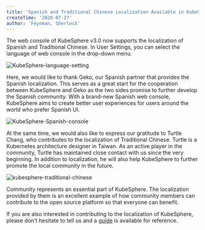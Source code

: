 ```yaml
---
title: 'Spanish and Traditional Chinese Localization Available in KubeSphere Web Console'
createTime: '2020-07-27'
author: 'Feynman, Sherlock'
---
```


The web console of KubeSphere v3.0 now supports the localization of Spanish and Traditional Chinese. In User Settings, you can select the language of web console in the drop-down menu.

![KubeSphere-language-setting](https://ap3.qingstor.com/kubesphere-website/docs/KubeSphere-language-setting.png)

Here, we would like to thank Geko, our Spanish partner that provides the Spanish localization. This serves as a great start for the cooperation between KubeSphere and Geko as the two sides promise to further develop the Spanish community. With a brand-new Spanish web console, KubeSphere aims to create better user experiences for users around the world who prefer Spanish UI.

![KubeSphere-Spanish-console](https://ap3.qingstor.com/kubesphere-website/docs/KubeSphere-spanish.png)

At the same time, we would also like to express our gratitude to Turtle Chang, who contributes to the localization of Traditional Chinese. Turtle is a Kubernetes architecture designer in Taiwan. As an active player in the community, Turtle has maintained close contact with us since the very beginning. In addition to localization, he will also help KubeSphere to further promote the local community in the future.

![kubesphere-traditional-chinese](https://ap3.qingstor.com/kubesphere-website/docs/Traditional-Chinese-KubeSphere.png)

Community represents an essential part of KubeSphere. The localization provided by them is an excellent example of how community members can contribute to the open source platform so that everyone can benefit.

If you are also interested in contributing to the localization of KubeSphere, please don’t hesitate to tell us and a [guide](https://github.com/kubesphere/community/blob/master/sig-docs/localization/how-to-localize-console.md) is available for reference.